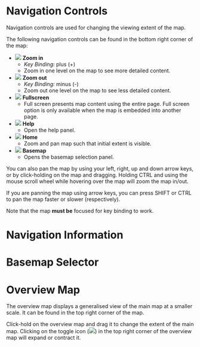 # Navigation Controls

Navigation controls are used for changing the viewing extent of the map.

The following navigation controls can be found in the bottom right corner of the map:

- ![](navigation/zoomin.png) **Zoom in** 
    - *Key Binding:* plus (+)
    - Zoom in one level on the map to see more detailed content.
- ![](navigation/zoomout.png) **Zoom out** 
    - *Key Binding:* minus (-)
    - Zoom out one level on the map to see less detailed content.
- ![](navigation/fullscreen.png) **Fullscreen**
    - Full screen presents map content using the entire page. Full screen option is only available when the map is embedded into another page.
- ![](navigation/help.png) **Help**
    - Open the help panel.
- ![](navigation/home.png) **Home**
    - Zoom and pan map such that initial extent is visible.
- ![](navigation/basemaps.png) **Basemap**
    - Opens the basemap selection panel.

You can also pan the map by using your left, right, up and down arrow keys, or by click-holding on the map and dragging. Holding CTRL and using the mouse scroll wheel while hovering over the map will zoom the map in/out.

If you are panning the map using arrow keys, you can press SHIFT or CTRL to pan the map faster or slower (respectively).

Note that the map __must be__ focused for key binding to work.



# Navigation Information




# Basemap Selector




# Overview Map

The overview map displays a generalised view of the main map at a smaller scale. It can be found in the top right corner of the map.

Click-hold on the overview map and drag it to change the extent of the main map. Clicking on the toggle icon (![](overview/toggle.png)) in the top right corner of the overview map will expand or contract it.